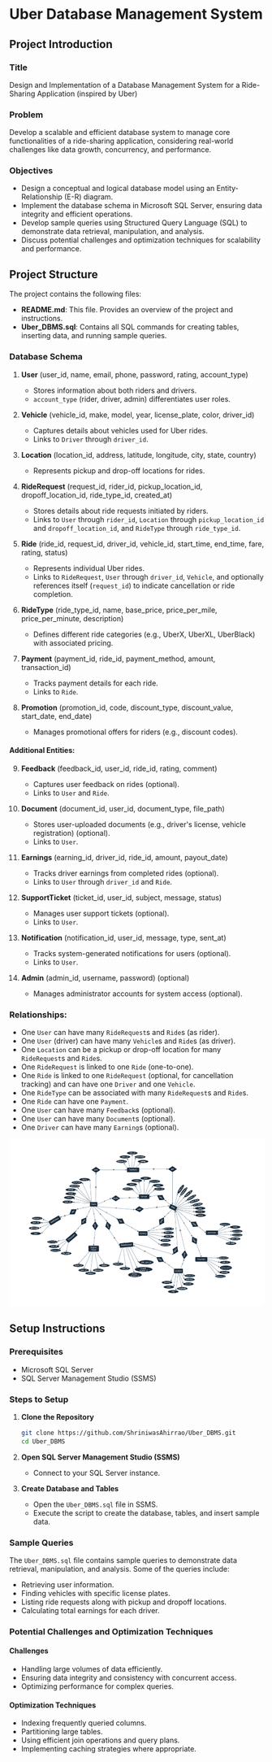 # Uber Database Management System

## Project Introduction

### Title
Design and Implementation of a Database Management System for a Ride-Sharing Application (inspired by Uber)

### Problem
Develop a scalable and efficient database system to manage core functionalities of a ride-sharing application, considering real-world challenges like data growth, concurrency, and performance.

### Objectives
- Design a conceptual and logical database model using an Entity-Relationship (E-R) diagram.
- Implement the database schema in Microsoft SQL Server, ensuring data integrity and efficient operations.
- Develop sample queries using Structured Query Language (SQL) to demonstrate data retrieval, manipulation, and analysis.
- Discuss potential challenges and optimization techniques for scalability and performance.

## Project Structure

The project contains the following files:

- **README.md**: This file. Provides an overview of the project and instructions.
- **Uber_DBMS.sql**: Contains all SQL commands for creating tables, inserting data, and running sample queries.

### Database Schema

1. **User** (user_id, name, email, phone, password, rating, account_type)
    - Stores information about both riders and drivers.
    - `account_type` (rider, driver, admin) differentiates user roles.

2. **Vehicle** (vehicle_id, make, model, year, license_plate, color, driver_id)
    - Captures details about vehicles used for Uber rides.
    - Links to `Driver` through `driver_id`.

3. **Location** (location_id, address, latitude, longitude, city, state, country)
    - Represents pickup and drop-off locations for rides.

4. **RideRequest** (request_id, rider_id, pickup_location_id, dropoff_location_id, ride_type_id, created_at)
    - Stores details about ride requests initiated by riders.
    - Links to `User` through `rider_id`, `Location` through `pickup_location_id` and `dropoff_location_id`, and `RideType` through `ride_type_id`.

5. **Ride** (ride_id, request_id, driver_id, vehicle_id, start_time, end_time, fare, rating, status)
    - Represents individual Uber rides.
    - Links to `RideRequest`, `User` through `driver_id`, `Vehicle`, and optionally references itself (`request_id`) to indicate cancellation or ride completion.

6. **RideType** (ride_type_id, name, base_price, price_per_mile, price_per_minute, description)
    - Defines different ride categories (e.g., UberX, UberXL, UberBlack) with associated pricing.

7. **Payment** (payment_id, ride_id, payment_method, amount, transaction_id)
    - Tracks payment details for each ride.
    - Links to `Ride`.

8. **Promotion** (promotion_id, code, discount_type, discount_value, start_date, end_date)
    - Manages promotional offers for riders (e.g., discount codes).

#### Additional Entities:

9. **Feedback** (feedback_id, user_id, ride_id, rating, comment)
    - Captures user feedback on rides (optional).
    - Links to `User` and `Ride`.

10. **Document** (document_id, user_id, document_type, file_path)
    - Stores user-uploaded documents (e.g., driver's license, vehicle registration) (optional).
    - Links to `User`.

11. **Earnings** (earning_id, driver_id, ride_id, amount, payout_date)
    - Tracks driver earnings from completed rides (optional).
    - Links to `User` through `driver_id` and `Ride`.

12. **SupportTicket** (ticket_id, user_id, subject, message, status)
    - Manages user support tickets (optional).
    - Links to `User`.

13. **Notification** (notification_id, user_id, message, type, sent_at)
    - Tracks system-generated notifications for users (optional).
    - Links to `User`.

14. **Admin** (admin_id, username, password) (optional)
    - Manages administrator accounts for system access (optional).

### Relationships:

- One `User` can have many `RideRequest`s and `Ride`s (as rider).
- One `User` (driver) can have many `Vehicle`s and `Ride`s (as driver).
- One `Location` can be a pickup or drop-off location for many `RideRequest`s and `Ride`s.
- One `RideRequest` is linked to one `Ride` (one-to-one).
- One `Ride` is linked to one `RideRequest` (optional, for cancellation tracking) and can have one `Driver` and one `Vehicle`.
- One `RideType` can be associated with many `RideRequest`s and `Ride`s.
- One `Ride` can have one `Payment`.
- One `User` can have many `Feedback`s (optional).
- One `User` can have many `Document`s (optional).
- One `Driver` can have many `Earning`s (optional).



![Entity-Relationship Diagram](Database.png)


## Setup Instructions

### Prerequisites
- Microsoft SQL Server
- SQL Server Management Studio (SSMS)

### Steps to Setup
1. **Clone the Repository**
   ```sh
   git clone https://github.com/ShriniwasAhirrao/Uber_DBMS.git
   cd Uber_DBMS
   
2. **Open SQL Server Management Studio (SSMS)**
   - Connect to your SQL Server instance.

3. **Create Database and Tables**
   - Open the `Uber_DBMS.sql` file in SSMS.
   - Execute the script to create the database, tables, and insert sample data.

### Sample Queries
The `Uber_DBMS.sql` file contains sample queries to demonstrate data retrieval, manipulation, and analysis. Some of the queries include:
- Retrieving user information.
- Finding vehicles with specific license plates.
- Listing ride requests along with pickup and dropoff locations.
- Calculating total earnings for each driver.

### Potential Challenges and Optimization Techniques

#### Challenges
- Handling large volumes of data efficiently.
- Ensuring data integrity and consistency with concurrent access.
- Optimizing performance for complex queries.

#### Optimization Techniques
- Indexing frequently queried columns.
- Partitioning large tables.
- Using efficient join operations and query plans.
- Implementing caching strategies where appropriate.

